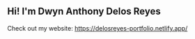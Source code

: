 ## Hi! I'm Dwyn Anthony Delos Reyes

Check out my website:
https://delosreyes-portfolio.netlify.app/
